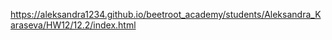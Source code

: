 https://aleksandra1234.github.io/beetroot_academy/students/Aleksandra_Karaseva/HW12/12.2/index.html
